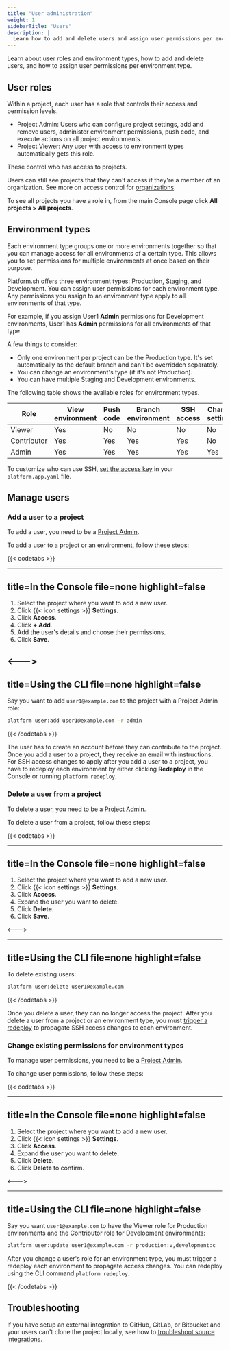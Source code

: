 ```yaml
---
title: "User administration"
weight: 1
sidebarTitle: "Users"
description: |
  Learn how to add and delete users and assign user permissions per environment type.
---
```


Learn about user roles and environment types, how to add and delete users, and how to assign user permissions per environment type.

## User roles

Within a project, each user has a role that controls their access and permission levels.

* Project Admin: Users who can configure project settings, add and remove users, administer environment permissions, push code, and execute actions on all project environments.
* Project Viewer: Any user with access to environment types automatically gets this role.

These control who has access to projects.

Users can still see projects that they can't access if they're a member of an organization.
See more on access control for [organizations](./organizations.md).

To see all projects you have a role in, from the main Console page
click **All projects&nbsp;<span aria-label="and then">></span> All projects**.

## Environment types

Each environment type groups one or more environments together so that you can manage access for all environments of a certain type.
This allows you to set permissions for multiple environments at once based on their purpose.

Platform.sh offers three environment types: Production, Staging, and Development.
You can assign user permissions for each environment type.
Any permissions you assign to an environment type apply to all environments of that type.

For example, if you assign User1 **Admin** permissions for Development environments,
User1 has **Admin** permissions for all environments of that type.

A few things to consider:

* Only one environment per project can be the Production type. It's set automatically as the default branch and can't be overridden separately.
* You can change an environment's type (if it's not Production).
* You can have multiple Staging and Development environments.

The following table shows the available roles for environment types.

| Role | View environment | Push code | Branch environment | SSH access | Change settings | Execute actions |
| ---- | ---------------- | --------- | ------------------ | ---------- | --------------- | --------------- |
| Viewer | Yes | No |  No |  No |  No |  No |
| Contributor | Yes | Yes | Yes | Yes | No | No |
| Admin| Yes | Yes | Yes | Yes | Yes | Yes |

To customize who can use SSH, [set the access key](../create-apps/app-reference.md#access) in your `platform.app.yaml` file.

## Manage users

### Add a user to a project

To add a user, you need to be a [Project Admin](#user-roles).

To add a user to a project or an environment, follow these steps:

{{< codetabs >}}

---
title=In the Console
file=none
highlight=false
---

<!--This is in HTML to get the icon not to break the list. -->
<ol>
  <li>Select the project where you want to add a new user.</li>
  <li>Click {{< icon settings >}} <strong>Settings</strong>.</li>
  <li>Click <strong>Access</strong>.</li>
  <li>Click <strong>+ Add</strong>.</li>
  <li>Add the user's details and choose their permissions.</li>
  <li>Click <strong>Save</strong>.</li>
</ol>

<--->
---
title=Using the CLI
file=none
highlight=false
---

Say you want to add `user1@example.com` to the project with a Project Admin role:

```bash
platform user:add user1@example.com -r admin
```

{{< /codetabs >}}

The user has to create an account before they can contribute to the project.
Once you add a user to a project, they receive an email with instructions.
For SSH access changes to apply after you add a user to a project, you have to redeploy each environment by either clicking **Redeploy** in the Console or running `platform redeploy`.

### Delete a user from a project

To delete a user, you need to be a [Project Admin](#user-roles).

To delete a user from a project, follow these steps:

{{< codetabs >}}

---
title=In the Console
file=none
highlight=false
---

<!--This is in HTML to get the icon not to break the list. -->
<ol>
  <li>Select the project where you want to add a new user.</li>
  <li>Click {{< icon settings >}} <strong>Settings</strong>.</li>
  <li>Click <strong>Access</strong>.</li>
  <li>Expand the user you want to delete.</li>
  <li>Click <strong>Delete</strong>.</li>
  <li>Click <strong>Save</strong>.</li>
</ol>

<--->

---
title=Using the CLI
file=none
highlight=false
---
To delete existing users:

```bash
platform user:delete user1@example.com
```
{{< /codetabs >}}

Once you delete a user, they can no longer access the project.
After you delete a user from a project or an environment type,
you must [trigger a redeploy](../development/troubleshoot.md#force-a-redeploy) to propagate SSH access changes to each environment.

### Change existing permissions for environment types

To manage user permissions, you need to be a [Project Admin](#user-roles).

To change user permissions, follow these steps:

{{< codetabs >}}

---
title=In the Console
file=none
highlight=false
---

<!--This is in HTML to get the icon not to break the list. -->
<ol>
  <li>Select the project where you want to add a new user.</li>
  <li>Click {{< icon settings >}} <strong>Settings</strong>.</li>
  <li>Click <strong>Access</strong>.</li>
  <li>Expand the user you want to delete.</li>
  <li>Click <strong>Delete</strong>.</li>
  <li>Click <strong>Delete</strong> to confirm.</li>
</ol>

<--->

---
title=Using the CLI
file=none
highlight=false
---
Say you want `user1@example.com` to have the Viewer role for Production environments
and the Contributor role for Development environments:

```bash
platform user:update user1@example.com -r production:v,development:c
```

After you change a user's role for an environment type, you must trigger a redeploy each environment to propagate access changes. You can redeploy using the CLI command `platform redeploy`.

{{< /codetabs >}}

## Troubleshooting

If you have setup an external integration to GitHub, GitLab, or Bitbucket and your users can't clone the project locally,
see how to [troubleshoot source integrations](../integrations/source/troubleshoot.md).
